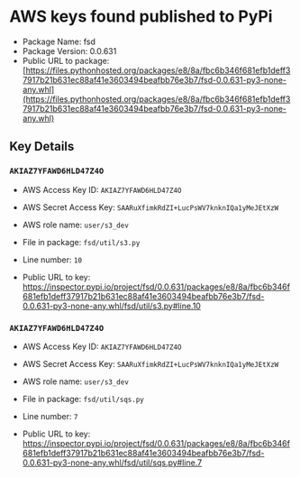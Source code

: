 # AWS keys found published to PyPi

* Package Name: fsd
* Package Version: 0.0.631
* Public URL to package: [https://files.pythonhosted.org/packages/e8/8a/fbc6b346f681efb1deff37917b21b631ec88af41e3603494beafbb76e3b7/fsd-0.0.631-py3-none-any.whl](https://files.pythonhosted.org/packages/e8/8a/fbc6b346f681efb1deff37917b21b631ec88af41e3603494beafbb76e3b7/fsd-0.0.631-py3-none-any.whl)

## Key Details

### `AKIAZ7YFAWD6HLD47Z4O`

* AWS Access Key ID: `AKIAZ7YFAWD6HLD47Z4O`
* AWS Secret Access Key: `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` 
* AWS role name: `user/s3_dev`
* File in package: `fsd/util/s3.py`
* Line number: `10`

* Public URL to key: https://inspector.pypi.io/project/fsd/0.0.631/packages/e8/8a/fbc6b346f681efb1deff37917b21b631ec88af41e3603494beafbb76e3b7/fsd-0.0.631-py3-none-any.whl/fsd/util/s3.py#line.10



### `AKIAZ7YFAWD6HLD47Z4O`

* AWS Access Key ID: `AKIAZ7YFAWD6HLD47Z4O`
* AWS Secret Access Key: `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` 
* AWS role name: `user/s3_dev`
* File in package: `fsd/util/sqs.py`
* Line number: `7`

* Public URL to key: https://inspector.pypi.io/project/fsd/0.0.631/packages/e8/8a/fbc6b346f681efb1deff37917b21b631ec88af41e3603494beafbb76e3b7/fsd-0.0.631-py3-none-any.whl/fsd/util/sqs.py#line.7


